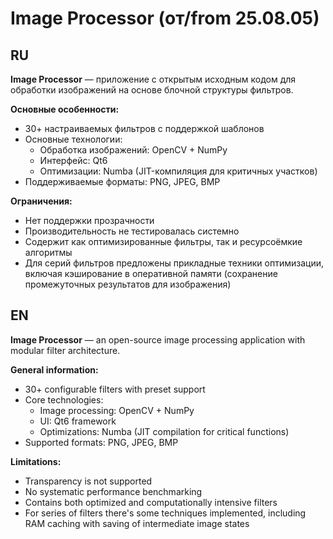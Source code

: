 # Image Processor (от/from 25.08.05)
## RU
**Image Processor** — приложение с открытым исходным кодом для обработки изображений на основе блочной структуры фильтров.

**Основные особенности:**
- 30+ настраиваемых фильтров с поддержкой шаблонов
- Основные технологии:
  - Обработка изображений: OpenCV + NumPy
  - Интерфейс: Qt6
  - Оптимизации: Numba (JIT-компиляция для критичных участков)
- Поддерживаемые форматы: PNG, JPEG, BMP

**Ограничения:**
- Нет поддержки прозрачности
- Производительность не тестировалась системно
- Содержит как оптимизированные фильтры, так и ресурсоёмкие алгоритмы
- Для серий фильтров предложены прикладные техники оптимизации, включая кэширование в оперативной памяти (сохранение промежуточных результатов для изображения)

## EN
**Image Processor** — an open-source image processing application with modular filter architecture.

**General information:**
- 30+ configurable filters with preset support
- Core technologies:
  - Image processing: OpenCV + NumPy
  - UI: Qt6 framework
  - Optimizations: Numba (JIT compilation for critical functions)
- Supported formats: PNG, JPEG, BMP

**Limitations:**
- Transparency is not supported
- No systematic performance benchmarking
- Contains both optimized and computationally intensive filters
- For series of filters there's some techniques implemented, including RAM caching with saving of intermediate image states
